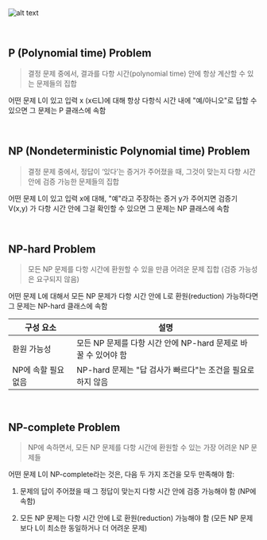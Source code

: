 <br />

![alt text](https://img1.daumcdn.net/thumb/R1280x0/?scode=mtistory2&fname=https%3A%2F%2Fblog.kakaocdn.net%2Fdna%2FbLaLYj%2FbtsPEMEEBi4%2FAAAAAAAAAAAAAAAAAAAAAFkwa0-m1-bM46VkWny55AxfeXfiyQHIneLgJsnN7kGM%2Fimg.png%3Fcredential%3DyqXZFxpELC7KVnFOS48ylbz2pIh7yKj8%26expires%3D1756652399%26allow_ip%3D%26allow_referer%3D%26signature%3DdBjTSbe6sLpsJ%252FZdRVs5j1zFg%252Fc%253D)

<br />

## P (Polynomial time) Problem

> 결정 문제 중에서, 결과를 다항 시간(polynomial time) 안에 항상 계산할 수 있는 문제들의 집합

어떤 문제 L이 있고 입력 x (x∈L)에 대해 항상 다항식 시간 내에 "예/아니오"로 답할 수 있으면 그 문제는 P 클래스에 속함

<br />

## NP (Nondeterministic Polynomial time) Problem

> 결정 문제 중에서, 정답이 ‘있다’는 증거가 주어졌을 때, 그것이 맞는지 다항 시간 안에 검증 가능한 문제들의 집합

어떤 문제 L이 있고 입력 x에 대해, "예"라고 주장하는 증거 y가 주어지면 검증기 V(x,y) 가 다항 시간 안에 그걸 확인할 수 있으면 그 문제는 NP 클래스에 속함

<br />

## NP-hard Problem

> 모든 NP 문제를 다항 시간에 환원할 수 있을 만큼 어려운 문제 집합 (검증 가능성은 요구되지 않음)

어떤 문제 L에 대해서 모든 NP 문제가 다항 시간 안에 L로 환원(reduction) 가능하다면 그 문제는 NP-hard 클래스에 속함

| 구성 요소           | 설명                                                           |
| ------------------- | -------------------------------------------------------------- |
| 환원 가능성         | 모든 NP 문제를 다항 시간 안에 NP-hard 문제로 바꿀 수 있어야 함 |
| NP에 속할 필요 없음 | NP-hard 문제는 "답 검사가 빠르다"는 조건을 필요로 하지 않음    |

<br />

## NP-complete Problem

> NP에 속하면서, 모든 NP 문제를 다항 시간에 환원할 수 있는 가장 어려운 NP 문제들

어떤 문제 L이 NP-complete라는 것은, 다음 두 가지 조건을 모두 만족해야 함:

1. 문제의 답이 주어졌을 때 그 정답이 맞는지 다항 시간 안에 검증 가능해야 함 (NP에 속함)

2. 모든 NP 문제는 다항 시간 안에 L로 환원(reduction) 가능해야 함 (모든 NP 문제보다 L이 최소한 동일하거나 더 어려운 문제)

<br />
<br />
<br />
<br />
